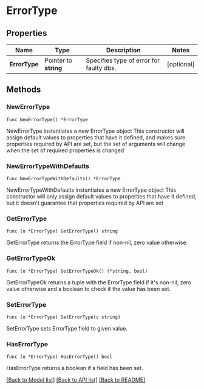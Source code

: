 # ErrorType

## Properties

Name | Type | Description | Notes
------------ | ------------- | ------------- | -------------
**ErrorType** | Pointer to **string** | Specifies type of error for faulty dbs. | [optional] 

## Methods

### NewErrorType

`func NewErrorType() *ErrorType`

NewErrorType instantiates a new ErrorType object
This constructor will assign default values to properties that have it defined,
and makes sure properties required by API are set, but the set of arguments
will change when the set of required properties is changed

### NewErrorTypeWithDefaults

`func NewErrorTypeWithDefaults() *ErrorType`

NewErrorTypeWithDefaults instantiates a new ErrorType object
This constructor will only assign default values to properties that have it defined,
but it doesn't guarantee that properties required by API are set

### GetErrorType

`func (o *ErrorType) GetErrorType() string`

GetErrorType returns the ErrorType field if non-nil, zero value otherwise.

### GetErrorTypeOk

`func (o *ErrorType) GetErrorTypeOk() (*string, bool)`

GetErrorTypeOk returns a tuple with the ErrorType field if it's non-nil, zero value otherwise
and a boolean to check if the value has been set.

### SetErrorType

`func (o *ErrorType) SetErrorType(v string)`

SetErrorType sets ErrorType field to given value.

### HasErrorType

`func (o *ErrorType) HasErrorType() bool`

HasErrorType returns a boolean if a field has been set.


[[Back to Model list]](../README.md#documentation-for-models) [[Back to API list]](../README.md#documentation-for-api-endpoints) [[Back to README]](../README.md)


